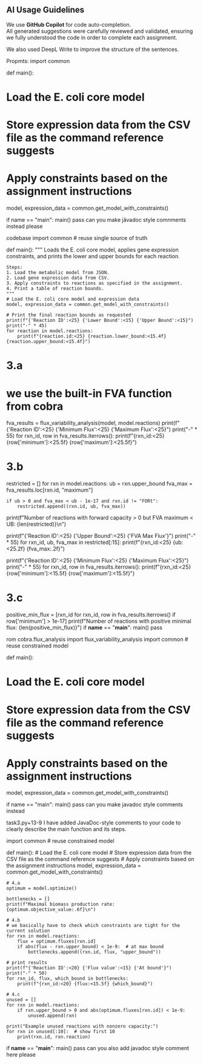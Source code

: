 ## AI Usage Guidelines

We use **GitHub Copilot** for code auto-completion.  
All generated suggestions were carefully reviewed and validated, ensuring we fully understood the code in order to complete each assignment.

We also used DeepL Write to improve the structure of the sentences.

Propmts:
import common

def main():
# Load the E. coli core model
# Store expression data from the CSV file as the command reference suggests
# Apply constraints based on the assignment instructions
model, expression_data = common.get_model_with_constraints()

if name == "main":
main()
pass
can you make jâvadoc style comnments instead please

 codebase
import common  # reuse single source of truth

def main():
    """
    Loads the E. coli core model, applies gene expression constraints,
    and prints the lower and upper bounds for each reaction.

    Steps:
    1. Load the metabolic model from JSON.
    2. Load gene expression data from CSV.
    3. Apply constraints to reactions as specified in the assignment.
    4. Print a table of reaction bounds.
    """
    # Load the E. coli core model and expression data
    model, expression_data = common.get_model_with_constraints()

    # Print the final reaction bounds as requested
    print(f"{'Reaction ID':<25} {'Lower Bound':<15} {'Upper Bound':<15}")
    print("-" * 45)
    for reaction in model.reactions:
        print(f"{reaction.id:<25} {reaction.lower_bound:<15.4f} {reaction.upper_bound:<15.4f}")
# 3.a
# we use the built-in FVA function from cobra
fva_results = flux_variability_analysis(model, model.reactions)
print(f"{'Reaction ID':<25} {'Minimum Flux':<25} {'Maximum Flux':<25}")
print("-" * 55)
for rxn_id, row in fva_results.iterrows():
    print(f"{rxn_id:<25} {row['minimum']:<25.5f} {row['maximum']:<25.5f}")

# 3.b
restricted = []
for rxn in model.reactions:
    ub = rxn.upper_bound
    fva_max = fva_results.loc[rxn.id, "maximum"]

    if ub > 0 and fva_max < ub - 1e-17 and rxn.id != "FORt":
        restricted.append((rxn.id, ub, fva_max))

print(f"Number of reactions with forward capacity > 0 but FVA maximum < UB: {len(restricted)}\n")

print(f"{'Reaction ID':<25} {'Upper Bound':<25} {'FVA Max Flux'}")
print("-" * 55)
for rxn_id, ub, fva_max in restricted[:15]:
    print(f"{rxn_id:<25} {ub:<25.2f} {fva_max:.2f}")

print(f"{'Reaction ID':<25} {'Minimum Flux':<25} {'Maximum Flux':<25}")
print("-" * 55)
for rxn_id, row in fva_results.iterrows():
    print(f"{rxn_id:<25} {row['minimum']:<15.5f} {row['maximum']:<15.5f}")

# 3.c
positive_min_flux = [rxn_id for rxn_id, row in fva_results.iterrows() if row['minimum'] > 1e-17]
print(f"Number of reactions with positive minimal flux: {len(positive_min_flux)}")
if __name__ == "__main__":
    main()
    pass




rom cobra.flux_analysis import flux_variability_analysis
import common # reuse constrained model

def main():
# Load the E. coli core model
# Store expression data from the CSV file as the command reference suggests
# Apply constraints based on the assignment instructions
model, expression_data = common.get_model_with_constraints()

if name == "main":
main()
pass
can you make javadoc style comments instead

task3.py+13-9
I have added JavaDoc-style comments to your code to clearly describe the main function and its steps.








import common  # reuse constrained model

def main():
    # Load the E. coli core model
    # Store expression data from the CSV file as the command reference suggests
    # Apply constraints based on the assignment instructions
    model, expression_data = common.get_model_with_constraints()

    # 4.a
    optimum = model.optimize()

    bottlenecks = []
    print(f"Maximal biomass production rate: {optimum.objective_value:.6f}\n")

    # 4.b
    # we basically have to check which constraints are tight for the current solution
    for rxn in model.reactions:
        flux = optimum.fluxes[rxn.id]
        if abs(flux - rxn.upper_bound) < 1e-9:  # at max bound
            bottlenecks.append((rxn.id, flux, "upper_bound"))

    # print results
    print(f"{'Reaction ID':<20} {'Flux value':<15} {'At bound'}")
    print("-" * 50)
    for rxn_id, flux, which_bound in bottlenecks:
        print(f"{rxn_id:<20} {flux:<15.5f} {which_bound}")

    # 4.c
    unused = []
    for rxn in model.reactions:
        if rxn.upper_bound > 0 and abs(optimum.fluxes[rxn.id]) < 1e-9:
            unused.append(rxn)

    print("Example unused reactions with nonzero capacity:")
    for rxn in unused[:10]:  # show first 10
        print(rxn.id, rxn.reaction)

if __name__ == "__main__":
    main()
    pass
 can you also add javadoc style comment here please